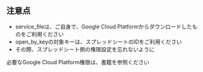 ## 注意点
- service_fileは、ご自身で、Google Cloud Platformからダウンロードしたものをご利用ください
- open_by_keyの対象キーは、スプレッドシートのIDをご利用ください
- その際、スプレッドシート側の権限設定を忘れないように

必要なGoogle Cloud Platform権限は、書籍を参照ください
